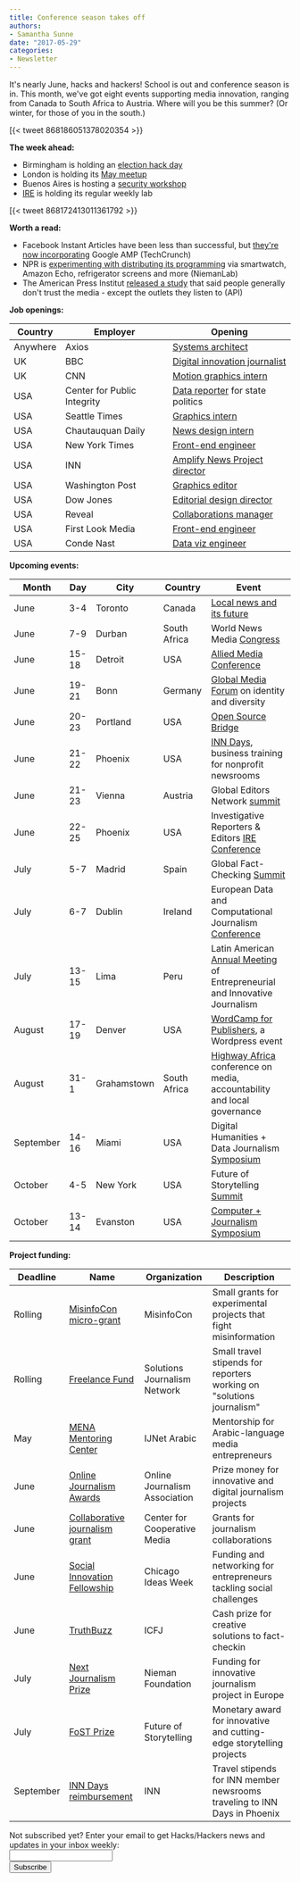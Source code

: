 ```yaml
---
title: Conference season takes off
authors:
- Samantha Sunne
date: "2017-05-29"
categories:
- Newsletter
---
```


It's nearly June, hacks and hackers! School is out and conference season is in. This month, we've got eight events supporting media innovation, ranging from Canada to South Africa to Austria. Where will you be this summer? (Or winter, for those of you in the south.)

[{< tweet 868186051378020354 >}}

**The week ahead:**
* Birmingham is holding an [election hack day](https://www.meetup.com/Hacks-Hackers-Birmingham/events/240292842/)
* London is holding its [May meetup](https://www.meetup.com/HacksHackersLondon/events/236897976/)
* Buenos Aires is hosting a [security workshop](https://www.meetup.com/HacksHackersBA/events/240246777/)
* [IRE](https://www.meetup.com/hackshackersIRE/) is holding its regular weekly lab

[{< tweet 868172413011361792 >}}

**Worth a read:**
* Facebook Instant Articles have been less than successful, but [they're now incorporating](https://techcrunch.com/2017/05/25/facebooks-instant-articles-platform-to-support-google-amp-apple-news/?utm_source=API+Need+to+Know+newsletter&utm_campaign=e58c471779-EMAIL_CAMPAIGN_2017_05_26&utm_medium=email&utm_term=0_e3bf78af04-e58c471779-38065925) Google AMP (TechCrunch)
* NPR is [experimenting with distributing its programming](http://www.niemanlab.org/2017/05/how-npr-considers-what-new-platforms-from-smartwatches-to-fridges-will-get-its-programming/?utm_source=Daily+Lab+email+list&utm_campaign=a59ea34b32-dailylabemail3&utm_medium=email&utm_term=0_d68264fd5e-a59ea34b32-396065225) via smartwatch, Amazon Echo, refrigerator screens and more (NiemanLab)
* The American Press Institut [released a study](https://www.americanpressinstitute.org/publications/reports/survey-research/my-media-vs-the-media/?utm_source=API+Need+to+Know+newsletter&utm_campaign=80796f7465-EMAIL_CAMPAIGN_2017_05_25&utm_medium=email&utm_term=0_e3bf78af04-80796f7465-38065925) that said people generally don't trust the media - except the outlets they listen to (API)

**Job openings:**

| Country | Employer | Opening |
| ------ | -------- | ----------- |
Anywhere | Axios | [Systems architect](https://boards.greenhouse.io/axios/jobs/625411)
UK | BBC | [Digital innovation journalist](http://careerssearch.bbc.co.uk/jobs/job/Digital-Journalist-Innovation/21435)
UK | CNN | [Motion graphics intern](http://edition.cnn.com/about/internships/london/)
USA | Center for Public Integrity | [Data reporter](http://inn.us1.list-manage.com/track/click?u=81670c9d1b5fbeba1c29f2865&id=4619ae9a68&e=d6ff5f9776) for state politics
USA | Seattle Times | [Graphics intern](http://snd.org/jobs/view/summer-in-seattle-graphics-internship/)
USA | Chautauquan Daily | [News design intern](http://snd.org/jobs/view/summer-news-design-internship-last-minute-opening/)
USA | New York Times | [Front-end engineer](http://codepen.io/url/job/rOMqRz)
USA | INN | [Amplify News Project director](https://inn.org/job/director-editor-amplify-news-project/)
USA | Washington Post | [Graphics editor](https://www.washingtonpost.com/wp-stat/graphics/jobs/index.html)
USA | Dow Jones | [Editorial design director](http://dowjones.jobs/new-york-ny/editorial-design-director-barrons-and-dow-jones-media-group/E424AA00B6494CA5A938E2D498BCDB92/job/)
USA | Reveal | [Collaborations manager](https://www.revealnews.org/job-opportunities/engagement-and-collaborations-manager/)
USA | First Look Media | [Front-end engineer](https://boards.greenhouse.io/firstlookmedia/jobs/151233#.WSixrBPytTY)
USA | Conde Nast |  [Data viz engineer](https://condenast.avature.net/careers/JobDetail/New-York-Data-Visualization-Engineer/9665)

**Upcoming events:**

| Month | Day | City | Country | Event |
| ----- | --- | ---- | ------- | ----- |
June | 3-4 | Toronto | Canada | [Local news and its future](http://localnews.journalism.ryerson.ca/)
June | 7-9 | Durban | South Africa | World News Media [Congress](https://events.wan-ifra.org/events/world-news-media-congress-2017)
June | 15-18 | Detroit | USA | [Allied Media Conference](https://www.alliedmedia.org/amc)
June | 19-21 | Bonn | Germany | [Global Media Forum](http://www.dw.com/en/global-media-forum/global-media-forum/s-101219) on identity and diversity
June | 20-23 | Portland | USA | [Open Source Bridge](http://opensourcebridge.org/)
June | 21-22 | Phoenix | USA | [INN Days](https://www.eventbrite.com/e/inn-days-2017-growing-the-business-of-nonprofit-news-tickets-33152766818), business training for nonprofit newsrooms
June | 21-23 | Vienna | Austria | Global Editors Network [summit](https://events.bizzabo.com/201051/page/1009031/gen-summit-2017)
June | 22-25 | Phoenix | USA | Investigative Reporters & Editors [IRE Conference]([http://www.ire.org/conferences/ire2017/](http://www.ire.org/conferences/ire2017/))
July | 5-7 | Madrid | Spain | Global Fact-Checking [Summit](http://about.poynter.org/node/102080)
July | 6-7 | Dublin | Ireland | European Data and Computational Journalism [Conference](http://datajconf.com/)
July | 13-15 | Lima | Peru | Latin American [Annual Meeting](http://www.fnpi.org/es/fnpi/actividad/el-otro-encuentro-latinoamericano-anual-de-periodismo-emprendedor-e-innovador) of Entrepreneurial and Innovative Journalism
August | 17-19 | Denver | USA | [WordCamp for Publishers](https://2017-denver.journalist.wordcamp.org/), a Wordpress event
August | 31-1 | Grahamstown | South Africa | [Highway Africa](http://highwayafrica.ru.ac.za/) conference on media, accountability and local governance
September | 14-16 | Miami | USA | Digital Humanities + Data Journalism [Symposium](http://dhdjmiami.com/)
October | 4-5 | New York | USA | Future of Storytelling [Summit](https://futureofstorytelling.org/summit)
October | 13-14 | Evanston | USA | [Computer + Journalism Symposium](http://cj2017.northwestern.edu/)

**Project funding:**

| Deadline | Name | Organization | Description |
| -------- | ---- | ------------ | ----- |
Rolling | [MisinfoCon micro-grant](https://docs.google.com/forms/d/e/1FAIpQLScyX13mJU0DLUaoAFijjClCOUbzKrdqfFR2gMwv0eXVKJYXyQ/viewform?c=0&w=1) | MisinfoCon | Small grants for experimental projects that fight misinformation
Rolling | [Freelance Fund](http://solutionsjournalism.org/now-offering-travel-funds-freelancers/) | Solutions Journalism Network | Small travel stipends for reporters working on "solutions journalism"
May | [MENA Mentoring Center](http://ijnet.org/en/opportunities/ijnets-mentoring-center-accepting-applications-mena) | IJNet Arabic | Mentorship for Arabic-language media entrepreneurs
June | [Online Journalism Awards](https://awards.journalists.org/) | Online Journalism Association | Prize money for innovative and digital journalism projects
June | [Collaborative journalism grant](http://centerforcooperativemedia.org/open-call-for-collaborative-reporting-projects-unveiled-at-collaborative-journalism-summit-heres-how-to-apply/) | Center for Cooperative Media | Grants for journalism collaborations
June | [Social Innovation Fellowship](https://www.chicagoideas.com/bhsi) | Chicago Ideas Week | Funding and networking for entrepreneurs tackling social challenges
June | [TruthBuzz](https://medium.com/truthbuzz) | ICFJ | Cash prize for creative solutions to fact-checkin
July | [Next Journalism Prize](http://www.nextjournalism.eu/en/) | Nieman Foundation | Funding for innovative journalism project in Europe
July | [FoST Prize](https://futureofstorytelling.org/story/2017-fost-prize-submissions-are-open) | Future of Storytelling | Monetary award for innovative and cutting-edge storytelling projects
September | [INN Days reimbursement](https://form.jotform.com/60836014737961) | INN | Travel stipends for INN member newsrooms traveling to INN Days in Phoenix

<div id="mc_embed_signup"><form id="mc-embedded-subscribe-form" class="validate" action="//hackshackers.us1.list-manage.com/subscribe/post?u=c56f2e53d5ed6ef87f8aaa75c&amp;id=fb2bc6f10b" method="post" name="mc-embedded-subscribe-form" novalidate="" target="_blank">
<div id="mc_embed_signup_scroll">
<div class="mc-field-group"><label for="mce-EMAIL">Not subscribed yet? Enter your email to get Hacks/Hackers news and updates in your inbox weekly:  </label></div>
<div class="mc-field-group"><input id="mce-EMAIL" class="required email" name="EMAIL" type="email" value="" /></div>
<!-- real people should not fill this in and expect good things - do not remove this or risk form bot signups-->
<div style="position: absolute; left: -5000px;"><input tabindex="-1" name="b_c56f2e53d5ed6ef87f8aaa75c_fb2bc6f10b" type="text" value="" /></div>
<div class="clear"><input id="mc-embedded-subscribe" class="button" name="subscribe" type="submit" value="Subscribe" /></div>
</div>
</form></div>
<!--End mc_embed_signup-->
 
<meta name="twitter:card" content="summary">
<meta name="twitter:image:src" content="https://hackshackers.com/content-images/about/hackshackers_logomark.png">
